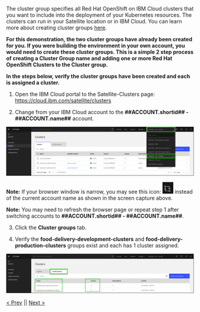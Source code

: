 The cluster group specifies all Red Hat OpenShift on IBM Cloud clusters that you want to include into the deployment of your Kubernetes resources. The clusters can run in your Satellite location or in IBM Cloud. You can learn more about creating cluster groups <a href="https://cloud.ibm.com/docs/satellite?topic=satellite-setup-clusters-satconfig#setup-clusters-satconfig-groups" target="_blank">here</a>.

**For this demonstration, the two cluster groups have already been created for you. If you were building the environment in your own account, you would need to create these cluster groups. This is a simple 2 step process of creating a Cluster Group name and adding one or more Red Hat OpenShift Clusters to the Cluster group.**

**In the steps below, verify the cluster groups have been created and each is assigned a cluster.** 

1. Open the IBM Cloud portal to the Satellite-Clusters page:
  <a href="https://cloud.ibm.com/satellite/clusters" target="_blank">https://cloud.ibm.com/satellite/clusters</a>
  
2. Change from your IBM Cloud account to the **##ACCOUNT.shortid## - ##ACCOUNT.name##** account.

![](_attachments/ChangeCloudAccount.png)

**Note:** If your browser window is narrow, you may see this icon: ![](_attachments/SwitchAccountsIcon.png) instead of the current account name as shown in the screen capture above.

**Note:** You may need to refresh the browser page or repeat step 1 after switching accounts to **##ACCOUNT.shortid## - ##ACCOUNT.name##**.

3. Click the **Cluster groups** tab.

4. Verify the **food-delivery-development-clusters** and **food-delivery-production-clusters** groups exist and each has 1 cluster assigned.

![](_attachments/ClusterGroupsCreated.png)

[< Prev](01.04%20Watch%20the%20demonstration.md) || [Next >](03.01%20Create%20a%20configuration.md) 
